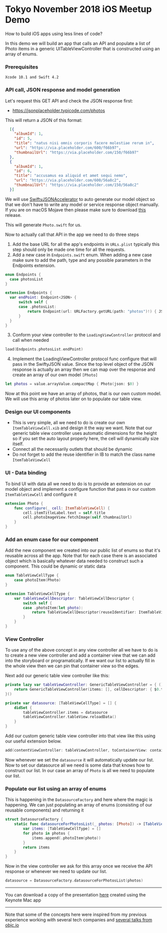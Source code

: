 # Tokyo November 2018 iOS Meetup Demo
How to build iOS apps using less lines of code?

In this demo we will build an app that calls an API and populate a list of Photo items in a generic UITableViewController that is constructed using an array of enums.

### Prerequisites
```
Xcode 10.1 and Swift 4.2
```

### API call, JSON response and model generation

Let's request this GET API and check the JSON response first:

* https://jsonplaceholder.typicode.com/photos

This will return a JSON of this format:

```json
  [{
    "albumId": 1,
    "id": 5,
    "title": "natus nisi omnis corporis facere molestiae rerum in",
    "url": "https://via.placeholder.com/600/f66b97",
    "thumbnailUrl": "https://via.placeholder.com/150/f66b97"
  },
  {
    "albumId": 1,
    "id": 6,
    "title": "accusamus ea aliquid et amet sequi nemo",
    "url": "https://via.placeholder.com/600/56a8c2",
    "thumbnailUrl": "https://via.placeholder.com/150/56a8c2"
  }]
  ```
  
  We will use [SwiftyJSONAccelerator](https://github.com/insanoid/SwiftyJSONAccelerator) to auto generate our model object so that we don't have to write any model or service response object manually. If you are on macOS Mojave then please make sure to download [this](https://github.com/insanoid/SwiftyJSONAccelerator/releases/download/v1.3.0/SwiftyJSONAccelerator.zip) release.
  
  This will generate ```Photo.swift``` for us. 
  
  Now to actually call that API in the app we need to do three steps
  
  1. Add the base URL for all the app's endpoints in ```URLs.plist``` typically this step should only be made one time for all the requests.
  2. Add a new case in ```Endpoints.swift``` enum. When adding a new case make sure to add the path, type and any possible parameters in the Endpoints extension.
  
  ```swift
enum Endpoints {
    case photosList
}

extension Endpoints {
    var endPoint: Endpoint<JSON> {
        switch self {
        case .photosList:
            return Endpoint(url: URLFactory.getURL(path: "photos")!) { JSON($0) }
        }
    }
}
```

3. Conform your view controller to the ```LoadingViewController``` protocol and call when needed
```swift 
load(Endpoints.photosList.endPoint)
```

4. Implement the LoadingViewController protocol func configure that will pass in the SwiftyJSON value. Since the top level object of the JSON response is actually an array then we can map over the response and create an array of our own model ```[Photo]```
```swift
let photos = value.arrayValue.compactMap { Photo(json: $0) }
```
Now at this point we have an array of photos, that is our own custom model. We will use this array of photos later on to populate our table view. 


### Design our UI components

* This is very simple, all we need to do is create our own ```ItemTableViewCell.xib``` and design it the way we want. Note that our generic table view controller uses automatic dimensions for the height so if you set the auto layout properly here, the cell will dynamically size itself. 
* Connect all the necessarily outlets that should be dynamic
* Do not forget to add the reuse identifier in IB to match the class name ```ItemTableViewCell```

### UI - Data binding 

To bind UI with data all we need to do is to provide an extension on our model object and implement a configure function that pass in our custom ```ItemTableViewCell``` and configure it

```swift
extension Photo {
    func configure(_ cell: ItemTableViewCell) {
        cell.itemTitleLabel.text = self.title
        cell.photoImageView.fetchImage(self.thumbnailUrl)
    }
}
```

### Add an enum case for our component

Add the new component we created into our public list of enums so that it's reusable across all the app. Note that for each case there is an associated object which is basically whatever data needed to construct such a component. This could be dynamic or static data

```swift
enum TableViewCellType {
    case photoItem(Photo)
}

extension TableViewCellType {
    var tableViewCellDescriptor: TableViewCellDescriptor {
        switch self {
        case .photoItem(let photo):
            return TableViewCellDescriptor(reuseIdentifier: ItemTableViewCell.className, configure: photo.configure)
        }
    }
}
```

### View Controller 

To use any of the above concept in any view controller all we have to do is to create a new view controller and add a container view that we can add into the storyboard or programatically. If we want our list to actually fill in the whole view then we can pin that container view so the edges. 

Next add our generic table view controller like this:

```swift
private lazy var tableViewController: GenericTableViewController = { () -> GenericTableViewController<TableViewCellType> in
    return GenericTableViewController(items: [], cellDescriptor: { $0.tableViewCellDescriptor })
}()

private var datasource: [TableViewCellType] = [] {
    didSet {
        tableViewController.items = datasource
        tableViewController.tableView.reloadData()
    }
}
```
Add our custom generic table view controller into that view like this using our useful extension below. 

```swift
add(contentViewController: tableViewController, toContainerView: containerView)
```

Now whenever we set the ```datasource``` it will automatically update our list. Now to set our datasource all we need is some data that knows how to construct our list. In our case an array of ```Photo``` is all we need to populate our list. 

### Populate our list using an array of enums

This is happening in the ```DatasourceFactory``` and here where the magic is happening. We can just populating an array of enums (consisting of our reusable components) and returning it

```swift
struct DatasourceFactory {
    static func datasourceForPhotosList(_ photos: [Photo]) -> [TableViewCellType] {
        var items: [TableViewCellType] = []
        for photo in photos {
            items.append(.photoItem(photo))
        }
        return items
    }
}
```

Now in the view controller we ask for this array once we receive the API response or whenever we need to update our list. 

```swift
datasource = DatasourceFactory.datasourceForPhotosList(photos)
```

---

You can download a copy of the presentation [here](https://drive.google.com/open?id=1gHhTbrt8CKejkc_ilQFtrdaJRI0bY_OW) created using the Keynote Mac app

---

Note that some of the concepts here were inspired from my previous experience working with several tech companies and [several talks from objc.io](https://www.objc.io)
